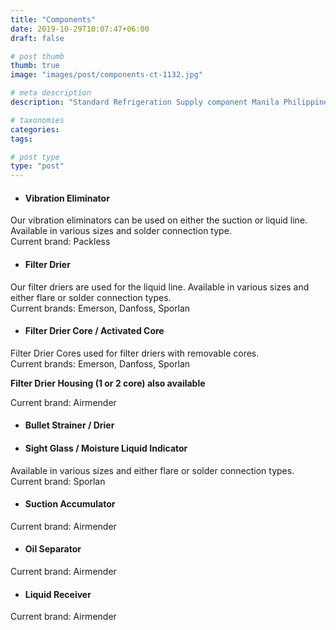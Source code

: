 ```yaml
---
title: "Components"
date: 2019-10-29T10:07:47+06:00
draft: false

# post thumb
thumb: true
image: "images/post/components-ct-1132.jpg"

# meta description
description: "Standard Refrigeration Supply component Manila Philippines"

# taxonomies
categories:
tags:

# post type
type: "post"
---
```


- #### Vibration Eliminator

Our vibration eliminators can be used on either the suction or liquid line. Available in various sizes and solder connection type.
\
Current brand: Packless

- #### Filter Drier

Our filter driers are used for the liquid line. Available in various sizes and either flare or solder connection types.
\
Current brands: Emerson, Danfoss, Sporlan

- #### Filter Drier Core / Activated Core

Filter Drier Cores used for filter driers with removable cores.
\
Current brands: Emerson, Danfoss, Sporlan

**Filter Drier Housing (1 or 2 core) also available**

Current brand: Airmender

- #### Bullet Strainer / Drier

- #### Sight Glass / Moisture Liquid Indicator

Available in various sizes and either flare or solder connection types.
\
Current brand: Sporlan

- #### Suction Accumulator

Current brand: Airmender

- #### Oil Separator

Current brand: Airmender

- #### Liquid Receiver

Current brand: Airmender
